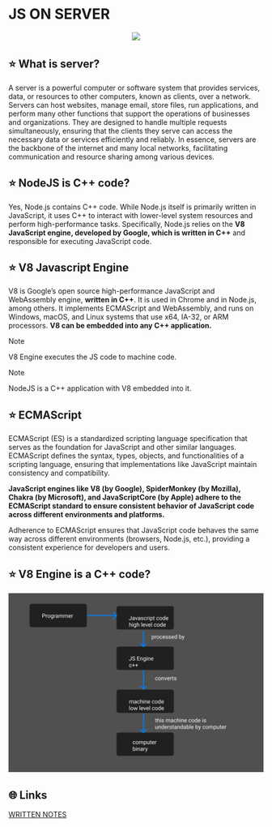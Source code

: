 # JS ON SERVER

<div align="center">
<img src="https://kinsta.com/wp-content/uploads/2021/05/what-is-node-js-featured-image.jpg" />
</div>

## ⭐ What is server?

A server is a powerful computer or software system that provides services, data, or resources to other computers, known as clients, over a network. Servers can host websites, manage email, store files, run applications, and perform many other functions that support the operations of businesses and organizations. They are designed to handle multiple requests simultaneously, ensuring that the clients they serve can access the necessary data or services efficiently and reliably. In essence, servers are the backbone of the internet and many local networks, facilitating communication and resource sharing among various devices.

## ⭐ NodeJS is C++ code?

Yes, Node.js contains C++ code. While Node.js itself is primarily written in JavaScript, it uses C++ to interact with lower-level system resources and perform high-performance tasks. Specifically, Node.js relies on the **V8 JavaScript engine, developed by Google, which is written in C++** and responsible for executing JavaScript code.

## ⭐ V8 Javascript Engine 

V8 is Google’s open source high-performance JavaScript and WebAssembly engine, **written in C++**. It is used in Chrome and in Node.js, among others. It implements ECMAScript and WebAssembly, and runs on Windows, macOS, and Linux systems that use x64, IA-32, or ARM processors. **V8 can be embedded into any C++ application.**

> [!NOTE]
> V8 Engine executes the JS code to machine code.

> [!NOTE]
> NodeJS is a C++ application with V8 embedded into it.

## ⭐ ECMAScript

ECMAScript (ES) is a standardized scripting language specification that serves as the foundation for JavaScript and other similar languages. ECMAScript defines the syntax, types, objects, and functionalities of a scripting language, ensuring that implementations like JavaScript maintain consistency and compatibility.

**JavaScript engines like V8 (by Google), SpiderMonkey (by Mozilla), Chakra (by Microsoft), and JavaScriptCore (by Apple) adhere to the ECMAScript standard to ensure consistent behavior of JavaScript code across different environments and platforms.**

Adherence to ECMAScript ensures that JavaScript code behaves the same way across different environments (browsers, Node.js, etc.), providing a consistent experience for developers and users.

## ⭐ V8 Engine is a C++ code?

![demo](../assests/demo1.png)

## 🌐 Links

[WRITTEN NOTES](https://drive.google.com/drive/folders/1QIc3sQdEhRf9X6LEYXfJfNLNDLTkZjhO?usp=drive_link)